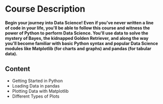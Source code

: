 # Course Description
#### Begin your journey into Data Science! Even if you've never written a line of code in your life, you'll be able to follow this course and witness the power of Python to perform Data Science. You'll use data to solve the mystery of Bayes, the kidnapped Golden Retriever, and along the way you'll become familiar with basic Python syntax and popular Data Science modules like Matplotlib (for charts and graphs) and pandas (for tabular data).

## Content
- Getting Started in Python
- Loading Data in pandas
- Plotting Data with Matplotlib
- Different Types of Plots
